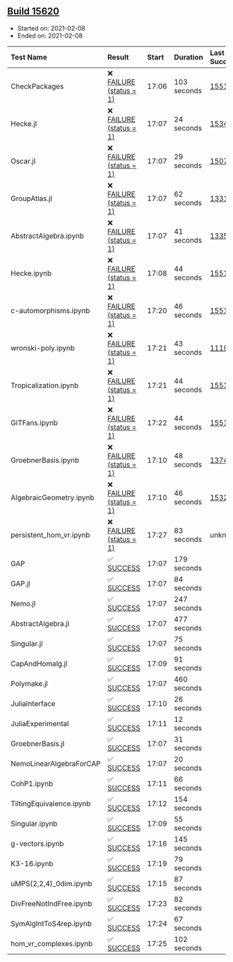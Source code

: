 ## [Build 15620](https://oscarci.mathematik.uni-kl.de/job/oscar/15620/)

* Started on: 2021-02-08
* Ended on: 2021-02-08

| Test Name    | Result | Start | Duration | Last Success | First Failure |
|:-------------|:-------|:------|:---------|:-------------|:--------------|
| CheckPackages | ❌ [FAILURE (status = 1)](https://oscarci.mathematik.uni-kl.de/job/oscar/15620/artifact/logs/build-15620/CheckPackages.log) | 17:06 | 103 seconds | [15514](https://oscarci.mathematik.uni-kl.de/job/oscar/15514/) | [15515](https://oscarci.mathematik.uni-kl.de/job/oscar/15515/) |
| Hecke.jl | ❌ [FAILURE (status = 1)](https://oscarci.mathematik.uni-kl.de/job/oscar/15620/artifact/logs/build-15620/Hecke.jl.log) | 17:07 | 24 seconds | [15344](https://oscarci.mathematik.uni-kl.de/job/oscar/15344/) | [15348](https://oscarci.mathematik.uni-kl.de/job/oscar/15348/) |
| Oscar.jl | ❌ [FAILURE (status = 1)](https://oscarci.mathematik.uni-kl.de/job/oscar/15620/artifact/logs/build-15620/Oscar.jl.log) | 17:07 | 29 seconds | [15079](https://oscarci.mathematik.uni-kl.de/job/oscar/15079/) | [15080](https://oscarci.mathematik.uni-kl.de/job/oscar/15080/) |
| GroupAtlas.jl | ❌ [FAILURE (status = 1)](https://oscarci.mathematik.uni-kl.de/job/oscar/15620/artifact/logs/build-15620/GroupAtlas.jl.log) | 17:07 | 62 seconds | [13311](https://oscarci.mathematik.uni-kl.de/job/oscar/13311/) | [13312](https://oscarci.mathematik.uni-kl.de/job/oscar/13312/) |
| AbstractAlgebra.ipynb | ❌ [FAILURE (status = 1)](https://oscarci.mathematik.uni-kl.de/job/oscar/15620/artifact/logs/build-15620/AbstractAlgebra.ipynb.log) | 17:07 | 41 seconds | [13355](https://oscarci.mathematik.uni-kl.de/job/oscar/13355/) | [13356](https://oscarci.mathematik.uni-kl.de/job/oscar/13356/) |
| Hecke.ipynb | ❌ [FAILURE (status = 1)](https://oscarci.mathematik.uni-kl.de/job/oscar/15620/artifact/logs/build-15620/Hecke.ipynb.log) | 17:08 | 44 seconds | [15514](https://oscarci.mathematik.uni-kl.de/job/oscar/15514/) | [15515](https://oscarci.mathematik.uni-kl.de/job/oscar/15515/) |
| c-automorphisms.ipynb | ❌ [FAILURE (status = 1)](https://oscarci.mathematik.uni-kl.de/job/oscar/15620/artifact/logs/build-15620/c-automorphisms.ipynb.log) | 17:20 | 46 seconds | [15514](https://oscarci.mathematik.uni-kl.de/job/oscar/15514/) | [15515](https://oscarci.mathematik.uni-kl.de/job/oscar/15515/) |
| wronski-poly.ipynb | ❌ [FAILURE (status = 1)](https://oscarci.mathematik.uni-kl.de/job/oscar/15620/artifact/logs/build-15620/wronski-poly.ipynb.log) | 17:21 | 43 seconds | [11192](https://oscarci.mathematik.uni-kl.de/job/oscar/11192/) | [11193](https://oscarci.mathematik.uni-kl.de/job/oscar/11193/) |
| Tropicalization.ipynb | ❌ [FAILURE (status = 1)](https://oscarci.mathematik.uni-kl.de/job/oscar/15620/artifact/logs/build-15620/Tropicalization.ipynb.log) | 17:21 | 44 seconds | [15514](https://oscarci.mathematik.uni-kl.de/job/oscar/15514/) | [15515](https://oscarci.mathematik.uni-kl.de/job/oscar/15515/) |
| GITFans.ipynb | ❌ [FAILURE (status = 1)](https://oscarci.mathematik.uni-kl.de/job/oscar/15620/artifact/logs/build-15620/GITFans.ipynb.log) | 17:22 | 44 seconds | [15514](https://oscarci.mathematik.uni-kl.de/job/oscar/15514/) | [15515](https://oscarci.mathematik.uni-kl.de/job/oscar/15515/) |
| GroebnerBasis.ipynb | ❌ [FAILURE (status = 1)](https://oscarci.mathematik.uni-kl.de/job/oscar/15620/artifact/logs/build-15620/GroebnerBasis.ipynb.log) | 17:10 | 48 seconds | [13748](https://oscarci.mathematik.uni-kl.de/job/oscar/13748/) | [13749](https://oscarci.mathematik.uni-kl.de/job/oscar/13749/) |
| AlgebraicGeometry.ipynb | ❌ [FAILURE (status = 1)](https://oscarci.mathematik.uni-kl.de/job/oscar/15620/artifact/logs/build-15620/AlgebraicGeometry.ipynb.log) | 17:10 | 46 seconds | [15322](https://oscarci.mathematik.uni-kl.de/job/oscar/15322/) | [15323](https://oscarci.mathematik.uni-kl.de/job/oscar/15323/) |
| persistent_hom_vr.ipynb | ❌ [FAILURE (status = 1)](https://oscarci.mathematik.uni-kl.de/job/oscar/15620/artifact/logs/build-15620/persistent_hom_vr.ipynb.log) | 17:27 | 83 seconds | unknown | unknown |
| GAP | ✅ [SUCCESS](https://oscarci.mathematik.uni-kl.de/job/oscar/15620/artifact/logs/build-15620/GAP.log) | 17:07 | 179 seconds |  |  |
| GAP.jl | ✅ [SUCCESS](https://oscarci.mathematik.uni-kl.de/job/oscar/15620/artifact/logs/build-15620/GAP.jl.log) | 17:07 | 84 seconds |  |  |
| Nemo.jl | ✅ [SUCCESS](https://oscarci.mathematik.uni-kl.de/job/oscar/15620/artifact/logs/build-15620/Nemo.jl.log) | 17:07 | 247 seconds |  |  |
| AbstractAlgebra.jl | ✅ [SUCCESS](https://oscarci.mathematik.uni-kl.de/job/oscar/15620/artifact/logs/build-15620/AbstractAlgebra.jl.log) | 17:07 | 477 seconds |  |  |
| Singular.jl | ✅ [SUCCESS](https://oscarci.mathematik.uni-kl.de/job/oscar/15620/artifact/logs/build-15620/Singular.jl.log) | 17:07 | 75 seconds |  |  |
| CapAndHomalg.jl | ✅ [SUCCESS](https://oscarci.mathematik.uni-kl.de/job/oscar/15620/artifact/logs/build-15620/CapAndHomalg.jl.log) | 17:09 | 91 seconds |  |  |
| Polymake.jl | ✅ [SUCCESS](https://oscarci.mathematik.uni-kl.de/job/oscar/15620/artifact/logs/build-15620/Polymake.jl.log) | 17:07 | 460 seconds |  |  |
| JuliaInterface | ✅ [SUCCESS](https://oscarci.mathematik.uni-kl.de/job/oscar/15620/artifact/logs/build-15620/JuliaInterface.log) | 17:10 | 26 seconds |  |  |
| JuliaExperimental | ✅ [SUCCESS](https://oscarci.mathematik.uni-kl.de/job/oscar/15620/artifact/logs/build-15620/JuliaExperimental.log) | 17:11 | 12 seconds |  |  |
| GroebnerBasis.jl | ✅ [SUCCESS](https://oscarci.mathematik.uni-kl.de/job/oscar/15620/artifact/logs/build-15620/GroebnerBasis.jl.log) | 17:07 | 31 seconds |  |  |
| NemoLinearAlgebraForCAP | ✅ [SUCCESS](https://oscarci.mathematik.uni-kl.de/job/oscar/15620/artifact/logs/build-15620/NemoLinearAlgebraForCAP.log) | 17:07 | 20 seconds |  |  |
| CohP1.ipynb | ✅ [SUCCESS](https://oscarci.mathematik.uni-kl.de/job/oscar/15620/artifact/logs/build-15620/CohP1.ipynb.log) | 17:11 | 66 seconds |  |  |
| TiltingEquivalence.ipynb | ✅ [SUCCESS](https://oscarci.mathematik.uni-kl.de/job/oscar/15620/artifact/logs/build-15620/TiltingEquivalence.ipynb.log) | 17:12 | 154 seconds |  |  |
| Singular.ipynb | ✅ [SUCCESS](https://oscarci.mathematik.uni-kl.de/job/oscar/15620/artifact/logs/build-15620/Singular.ipynb.log) | 17:09 | 55 seconds |  |  |
| g-vectors.ipynb | ✅ [SUCCESS](https://oscarci.mathematik.uni-kl.de/job/oscar/15620/artifact/logs/build-15620/g-vectors.ipynb.log) | 17:16 | 145 seconds |  |  |
| K3-16.ipynb | ✅ [SUCCESS](https://oscarci.mathematik.uni-kl.de/job/oscar/15620/artifact/logs/build-15620/K3-16.ipynb.log) | 17:19 | 79 seconds |  |  |
| uMPS(2,2,4)_0dim.ipynb | ✅ [SUCCESS](https://oscarci.mathematik.uni-kl.de/job/oscar/15620/artifact/logs/build-15620/uMPS-2-2-4-_0dim.ipynb.log) | 17:15 | 87 seconds |  |  |
| DivFreeNotIndFree.ipynb | ✅ [SUCCESS](https://oscarci.mathematik.uni-kl.de/job/oscar/15620/artifact/logs/build-15620/DivFreeNotIndFree.ipynb.log) | 17:23 | 82 seconds |  |  |
| SymAlgIntToS4rep.ipynb | ✅ [SUCCESS](https://oscarci.mathematik.uni-kl.de/job/oscar/15620/artifact/logs/build-15620/SymAlgIntToS4rep.ipynb.log) | 17:24 | 67 seconds |  |  |
| hom_vr_complexes.ipynb | ✅ [SUCCESS](https://oscarci.mathematik.uni-kl.de/job/oscar/15620/artifact/logs/build-15620/hom_vr_complexes.ipynb.log) | 17:25 | 102 seconds |  |  |
